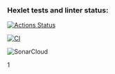 ### Hexlet tests and linter status:
[![Actions Status](https://github.com/g3nnadevich/frontend-project-46/actions/workflows/hexlet-check.yml/badge.svg)](https://github.com/g3nnadevich/frontend-project-46/actions)

[![CI](https://github.com/g3nnadevich/frontend-project-46/actions/workflows/CI.yml/badge.svg)](https://github.com/g3nnadevich/frontend-project-46/actions/workflows/CI.yml)

![SonarCloud](https://sonarcloud.io/api/project_badges/measure?project=g3nnadevich_frontend-project-46&metric=coverage)

1